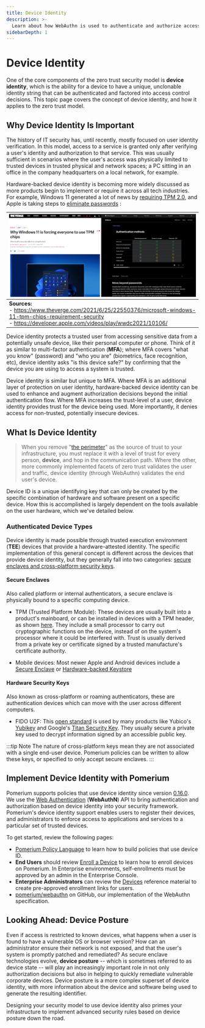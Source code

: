 ```yaml
---
title: Device Identity
description: >-
  Learn about how WebAuthn is used to authenticate and authorize access using Device ID and state.
sidebarDepth: 1
---
```


# Device Identity

One of the core components of the zero trust security model is **device identity**, which is the ability for a device to have a unique, unclonable identity string that can be authenticated and factored into access control decisions. This topic page covers the concept of device identity, and how it applies to the zero trust model.

## Why Device Identity Is Important

The history of IT security has, until recently, mostly focused on user identity verification. In this model, access to a service is granted only after verifying a user's identity and authorization to that service. This was usually sufficient in scenarios where the user's access was physically limited to trusted devices in trusted physical and network spaces; a PC sitting in an office in the company headquarters on a local network, for example.

Hardware-backed device identity is becoming more widely discussed as more products begin to implement or require it across all tech industries. For example, Windows 11 generated a lot of news by [requiring TPM 2.0][win11-reqs], and Apple is taking steps to [eliminate passwords][apple-passkeys] :

| ![Verge Article Header and Apple Video Page](./img/verge-apple.png) |
|:--|
| **Sources:**<br />- <https://www.theverge.com/2021/6/25/22550376/microsoft-windows-11-tpm-chips-requirement-security><br/>-  <https://developer.apple.com/videos/play/wwdc2021/10106/> |

Device identity protects a trusted user from accessing sensitive data from a potentially unsafe device, like their personal computer or phone. Think of it as similar to multi-factor authentication (**MFA**); where MFA covers "what you know" (password) and "who you are" (biometrics, face recognition, etc), device identity asks "is this device safe?" by confirming that the device you are using to access a system is trusted.

Device identity is similar but unique to MFA. Where MFA is an additional layer of protection on user identity, hardware-backed device identity can be used to enhance and augment authorization decisions beyond the initial authentication flow. Where MFA increases the trust-level of a user, device identity provides trust for the device being used. More importantly, it denies access for non-trusted, potentially insecure devices.

## What Is Device Identity

> When you remove "[the perimeter]" as the source of trust to your infrastructure, you must replace it with a level of trust for every person, **device**, and hop in the communication path. Where the other, more commonly implemented facets of zero trust validates the user and traffic, device identity (through WebAuthn) validates the end user's device.

Device ID is a unique identifying key that can only be created by the specific combination of hardware and software present on a specific device. How this is accomplished is largely dependent on the tools available on the user hardware, which we've detailed below.

### Authenticated Device Types

Device identity is made possible through trusted execution environment (**TEE**) devices that provide a hardware-attested identity. The specific implementation of this general concept is different across the devices that provide device identity, but they generally fall into two categories: [secure enclaves and cross-platform security keys].

#### Secure Enclaves

Also called platform or internal authenticators, a secure enclave is physically bound to a specific computing device.

- TPM (Trusted Platform Module): These devices are usually built into a product's mainboard, or can be installed in devices with a TPM header, as shown [here][toms-hardware-tpm]. They include a small processor to carry out cryptographic functions on the device, instead of on the system's processor where it could be interfered with. Trust is usually derived from a private key or certificate signed by a trusted manufacture's certificate authority.

- Mobile devices: Most newer Apple and Android devices include a [Secure Enclave][apple-enclave] or [Hardware-backed Keystore][android-keystore]

#### Hardware Security Keys

Also known as cross-platform or roaming authenticators, these are authentication devices which can move with the user across different computers.

- FIDO U2F: This [open standard][fido-spec] is used by many products like Yubico's [Yubikey][yubikey-products] and Google's [Titan Security Key](https://support.google.com/titansecuritykey/answer/9115487?hl=en). They usually secure a private key used to decrypt information signed by an accessible public key.

:::tip Note
The nature of cross-platform keys mean they are not associated with a single end-user device. Pomerium policies can be written to allow these keys, or specified to only accept secure enclaves.
:::

## Implement Device Identity with Pomerium

Pomerium supports policies that use device identity since version [0.16.0](/overview/upgrading.md#policy-for-device-identity). We use the [Web Authentication][webauthn-api] (**WebAuthN**) API to bring authentication and authorization based on device identity into your security framework. Pomerium's device identity support enables users to register their devices, and administrators to enforce access to applications and services to a particular set of trusted devices.

To get started, review the following pages:

- [Pomerium Policy Language](/topics/ppl.md) to learn how to build policies that use device ID.
- **End Users** should review [Enroll a Device](/guides/enroll-device.md) to learn how to enroll devices on Pomerium. In Enterprise environments, self-enrollments must be approved by an admin in the Enterprise Console.
- **Enterprise Administrators** can review the [Devices](/enterprise/reference/manage.md#devices) reference material to create pre-approved enrollment links for users.
- [pomerium/webauthn](https://github.com/pomerium/webauthn) on GitHub, our implementation of the WebAuthn specification.

## Looking Ahead: Device Posture

Even if access is restricted to known devices, what happens when a user is found to have a vulnerable OS or browser version? How can an administrator ensure their network is not exposed, and that the user's system is promptly patched and remediated?  As secure enclave technologies evolve, **device posture** -- which is sometimes referred to as device state -- will play an increasingly important role in not only authorization decisions but also in helping to quickly remediate vulnerable corporate devices. Device posture is a more complex superset of device identity, with more information about the device and software being used to generate the resulting identifier.

Designing your security model to use device identity also primes your infrastructure to implement advanced security rules based on device posture down the road.

[android-keystore]: https://source.android.com/security/keystore
[apple-enclave]: https://support.apple.com/guide/security/secure-enclave-sec59b0b31ff/web
[apple-passkeys]: https://developer.apple.com/documentation/authenticationservices/public-private_key_authentication/supporting_passkeys
[fido-spec]: https://fidoalliance.org/specifications/
[secure enclaves and cross-platform security keys]: https://developers.yubico.com/WebAuthn/WebAuthn_Developer_Guide/Platform_vs_Cross-Platform.html
[the perimeter]: https://www.microsoft.com/security/blog/2019/10/23/perimeter-based-network-defense-transform-zero-trust-model/
[toms-hardware-tpm]: https://www.tomshardware.com/reviews/tpm-trusted-platform-module-header,5766.html
[verge-tpm]: https://www.theverge.com/2021/6/25/22550376/microsoft-windows-11-tpm-chips-requirement-security
[webauthn-api]: https://www.w3.org/TR/webauthn-2/#registration-extension
[win11-reqs]: https://www.microsoft.com/en-us/windows/windows-11-specifications
[yubikey-products]: https://www.yubico.com/products/